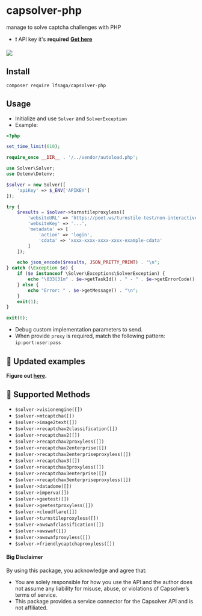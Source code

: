 # capsolver-php

manage to solve captcha challenges with PHP

- ❗ API key it's **required** [**Get here**](https://dashboard.capsolver.com/passport/register?inviteCode=CHhA_5os)

[![](https://img.shields.io/badge/documentation-docs.capsolver.com-darkgreen)](https://docs.capsolver.com/guide/getting-started.html)

## Install

`composer require lfsaga/capsolver-php`

## Usage

- Initialize and use `Solver` and `SolverException`
- Example:

```php
<?php

set_time_limit(610);

require_once __DIR__ . '/../vendor/autoload.php';

use Solver\Solver;
use Dotenv\Dotenv;

$solver = new Solver([
    'apiKey' => $_ENV['APIKEY']
]);

try {
    $results = $solver->turnstileproxyless([
        'websiteURL' => 'https://peet.ws/turnstile-test/non-interactive.html',
        'websiteKey' => '...',
        'metadata' => [
            'action' => 'login',
            'cdata' => 'xxxx-xxxx-xxxx-xxxx-example-cdata'
        ]
    ]);

    echo json_encode($results, JSON_PRETTY_PRINT) . "\n";
} catch (\Exception $e) {
    if ($e instanceof \Solver\Exceptions\SolverException) {
        echo "\033[31m" . $e->getTaskId() . " - " . $e->getErrorCode() . " - " . $e->getErrorDescription() . "\033[0m";
    } else {
        echo "Error: " . $e->getMessage() . "\n";
    }
    exit(1);
}

exit(0);
```

- Debug custom implementation parameters to send.
- When provide `proxy` is required, match the following pattern: `ip:port:user:pass`

## 📁 Updated examples

**Figure out [here](https://github.com/0qwertyy/capsolver-php/tree/master/examples).**

## 🔨 Supported Methods

- `$solver->visionengine([])`
- `$solver->mtcaptcha([])`
- `$solver->image2text([])`
- `$solver->recaptchav2classification([])`
- `$solver->recaptchav2([])`
- `$solver->recaptchav2proxyless([])`
- `$solver->recaptchav2enterprise([])`
- `$solver->recaptchav2enterpriseproxyless([])`
- `$solver->recaptchav3([])`
- `$solver->recaptchav3proxyless([])`
- `$solver->recaptchav3enterprise([])`
- `$solver->recaptchav3enterpriseproxyless([])`
- `$solver->datadome([])`
- `$solver->imperva([])`
- `$solver->geetest([])`
- `$solver->geetestproxyless([])`
- `$solver->cloudflare([])`
- `$solver->turnstileproxyless([])`
- `$solver->awswafclassification([])`
- `$solver->awswaf([])`
- `$solver->awswafproxyless([])`
- `$solver->friendlycaptchaproxyless([])`

#### Big Disclaimer

By using this package, you acknowledge and agree that:

- You are solely responsible for how you use the API and the author does not assume any liability for misuse, abuse, or violations of Capsolver’s terms of service.
- This package provides a service connector for the Capsolver API and is not affiliated.
